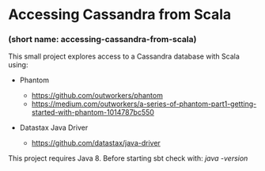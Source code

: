 # Accessing Cassandra from Scala
### (short name: accessing-cassandra-from-scala)

This small project explores access to a Cassandra database with Scala
using:

- Phantom
  - https://github.com/outworkers/phantom
  - https://medium.com/outworkers/a-series-of-phantom-part1-getting-started-with-phantom-1014787bc550

- Datastax Java Driver
  - https://github.com/datastax/java-driver

This project requires Java 8.
Before starting sbt check with: *java -version*
